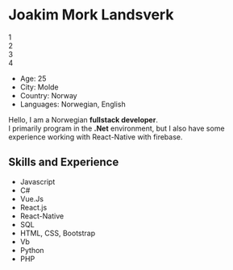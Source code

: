 # Joakim Mork Landsverk
<div class="container">
  <div class="row">
    <div class="col-sm">1</div>
    <div class="col-sm">2</div>
    <div class="col-sm">3</div>
    <div class="col-sm">4</div>
  </div>
</div>

- Age: 25
- City: Molde
- Country: Norway
- Languages: Norwegian, English

Hello, I am a Norwegian **fullstack developer**. <br/>
I primarily program in the **.Net** environment, but I also have some experience working with React-Native with firebase.


## Skills and Experience
- Javascript
- C#
- Vue.Js
- React.js
- React-Native
- SQL
- HTML, CSS, Bootstrap
- Vb
- Python
- PHP
